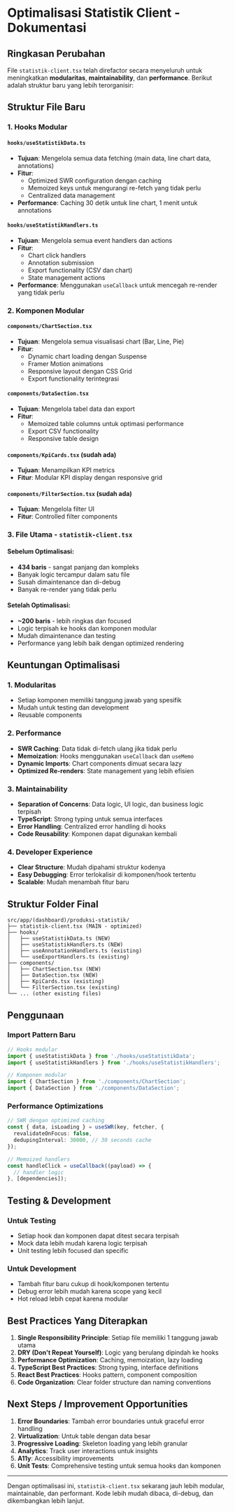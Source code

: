 # Optimalisasi Statistik Client - Dokumentasi

## Ringkasan Perubahan

File `statistik-client.tsx` telah direfactor secara menyeluruh untuk meningkatkan **modularitas**, **maintainability**, dan **performance**. Berikut adalah struktur baru yang lebih terorganisir:

## Struktur File Baru

### 1. Hooks Modular

#### `hooks/useStatistikData.ts`
- **Tujuan**: Mengelola semua data fetching (main data, line chart data, annotations)
- **Fitur**: 
  - Optimized SWR configuration dengan caching
  - Memoized keys untuk mengurangi re-fetch yang tidak perlu
  - Centralized data management
- **Performance**: Caching 30 detik untuk line chart, 1 menit untuk annotations

#### `hooks/useStatistikHandlers.ts`  
- **Tujuan**: Mengelola semua event handlers dan actions
- **Fitur**:
  - Chart click handlers
  - Annotation submission
  - Export functionality (CSV dan chart)
  - State management actions
- **Performance**: Menggunakan `useCallback` untuk mencegah re-render yang tidak perlu

### 2. Komponen Modular

#### `components/ChartSection.tsx`
- **Tujuan**: Mengelola semua visualisasi chart (Bar, Line, Pie)
- **Fitur**:
  - Dynamic chart loading dengan Suspense
  - Framer Motion animations
  - Responsive layout dengan CSS Grid
  - Export functionality terintegrasi

#### `components/DataSection.tsx`
- **Tujuan**: Mengelola tabel data dan export
- **Fitur**:
  - Memoized table columns untuk optimasi performance
  - Export CSV functionality
  - Responsive table design

#### `components/KpiCards.tsx` (sudah ada)
- **Tujuan**: Menampilkan KPI metrics
- **Fitur**: Modular KPI display dengan responsive grid

#### `components/FilterSection.tsx` (sudah ada)  
- **Tujuan**: Mengelola filter UI
- **Fitur**: Controlled filter components

### 3. File Utama - `statistik-client.tsx`

#### Sebelum Optimalisasi:
- **434 baris** - sangat panjang dan kompleks
- Banyak logic tercampur dalam satu file
- Susah dimaintenance dan di-debug
- Banyak re-render yang tidak perlu

#### Setelah Optimalisasi:
- **~200 baris** - lebih ringkas dan focused
- Logic terpisah ke hooks dan komponen modular
- Mudah dimaintenance dan testing
- Performance yang lebih baik dengan optimized rendering

## Keuntungan Optimalisasi

### 1. **Modularitas**
- Setiap komponen memiliki tanggung jawab yang spesifik
- Mudah untuk testing dan development
- Reusable components

### 2. **Performance**
- **SWR Caching**: Data tidak di-fetch ulang jika tidak perlu
- **Memoization**: Hooks menggunakan `useCallback` dan `useMemo`
- **Dynamic Imports**: Chart components dimuat secara lazy
- **Optimized Re-renders**: State management yang lebih efisien

### 3. **Maintainability**
- **Separation of Concerns**: Data logic, UI logic, dan business logic terpisah
- **TypeScript**: Strong typing untuk semua interfaces
- **Error Handling**: Centralized error handling di hooks
- **Code Reusability**: Komponen dapat digunakan kembali

### 4. **Developer Experience**
- **Clear Structure**: Mudah dipahami struktur kodenya
- **Easy Debugging**: Error terlokalisir di komponen/hook tertentu
- **Scalable**: Mudah menambah fitur baru

## Struktur Folder Final

```
src/app/(dashboard)/produksi-statistik/
├── statistik-client.tsx (MAIN - optimized)
├── hooks/
│   ├── useStatistikData.ts (NEW)
│   ├── useStatistikHandlers.ts (NEW)
│   ├── useAnnotationHandlers.ts (existing)
│   └── useExportHandlers.ts (existing)
├── components/
│   ├── ChartSection.tsx (NEW)
│   ├── DataSection.tsx (NEW)
│   ├── KpiCards.tsx (existing)
│   └── FilterSection.tsx (existing)
└── ... (other existing files)
```

## Penggunaan

### Import Pattern Baru
```typescript
// Hooks modular
import { useStatistikData } from './hooks/useStatistikData';
import { useStatistikHandlers } from './hooks/useStatistikHandlers';

// Komponen modular  
import { ChartSection } from './components/ChartSection';
import { DataSection } from './components/DataSection';
```

### Performance Optimizations
```typescript
// SWR dengan optimized caching
const { data, isLoading } = useSWR(key, fetcher, {
  revalidateOnFocus: false,
  dedupingInterval: 30000, // 30 seconds cache
});

// Memoized handlers
const handleClick = useCallback((payload) => {
  // handler logic
}, [dependencies]);
```

## Testing & Development

### Untuk Testing
- Setiap hook dan komponen dapat ditest secara terpisah
- Mock data lebih mudah karena logic terpisah
- Unit testing lebih focused dan specific

### Untuk Development
- Tambah fitur baru cukup di hook/komponen tertentu
- Debug error lebih mudah karena scope yang kecil
- Hot reload lebih cepat karena modular

## Best Practices Yang Diterapkan

1. **Single Responsibility Principle**: Setiap file memiliki 1 tanggung jawab utama
2. **DRY (Don't Repeat Yourself)**: Logic yang berulang dipindah ke hooks
3. **Performance Optimization**: Caching, memoization, lazy loading
4. **TypeScript Best Practices**: Strong typing, interface definitions
5. **React Best Practices**: Hooks pattern, component composition
6. **Code Organization**: Clear folder structure dan naming conventions

## Next Steps / Improvement Opportunities

1. **Error Boundaries**: Tambah error boundaries untuk graceful error handling
2. **Virtualization**: Untuk table dengan data besar
3. **Progressive Loading**: Skeleton loading yang lebih granular
4. **Analytics**: Track user interactions untuk insights
5. **A11y**: Accessibility improvements
6. **Unit Tests**: Comprehensive testing untuk semua hooks dan komponen

---

Dengan optimalisasi ini, `statistik-client.tsx` sekarang jauh lebih modular, maintainable, dan performant. Kode lebih mudah dibaca, di-debug, dan dikembangkan lebih lanjut.
